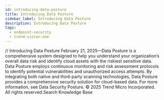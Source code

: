 ```yaml
---
id: introducing-data-posture
title: Introducing Data Posture
sidebar_label: Introducing Data Posture
description: Introducing Data Posture
tags:
  - endpoint-security
  - trend-vision-one
---
```


/*<![CDATA[*/ $('#title').html($('meta[name=map-description]').attr('content')); /*]]>*/ Introducing Data Posture February 21, 2025—Data Posture is a comprehensive system designed to help you understand your organization’s overall data risk and identify cloud assets with the riskiest sensitive data. Data Posture employs continuous monitoring and risk assessment protocols to identify potential vulnerabilities and unauthorized access attempts. By integrating both native and third-party scanning technologies, Data Posture provides a comprehensive security solution for cloud-based data. For more information, see Data Security Posture. © 2025 Trend Micro Incorporated. All rights reserved.Search Knowledge Base